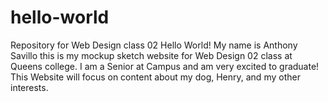 # hello-world
Repository for Web Design class 02
Hello World! My name is Anthony Savillo this is my mockup sketch website for Web Design 02 class at Queens college. I am a Senior at Campus and am very excited to graduate! This Website will focus on content about my dog, Henry, and my other interests.
